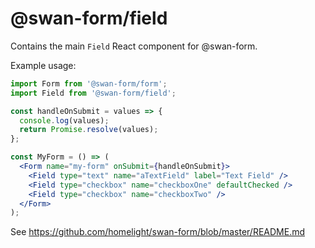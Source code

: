 # @swan-form/field

Contains the main `Field` React component for @swan-form.

Example usage:

```jsx
import Form from '@swan-form/form';
import Field from '@swan-form/field';

const handleOnSubmit = values => {
  console.log(values);
  return Promise.resolve(values);
};

const MyForm = () => (
  <Form name="my-form" onSubmit={handleOnSubmit}>
    <Field type="text" name="aTextField" label="Text Field" />
    <Field type="checkbox" name="checkboxOne" defaultChecked />
    <Field type="checkbox" name="checkboxTwo" />
  </Form>
);
```

See https://github.com/homelight/swan-form/blob/master/README.md
